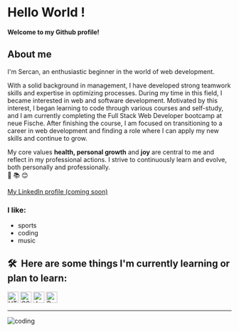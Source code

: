 # Hello World ! 
**Welcome to my Github profile!**


## About me
I'm Sercan, an enthusiastic beginner in the world of web development.

With a solid background in management, I have developed strong teamwork skills and expertise in optimizing processes. During my time in this field, I became interested in web and software development. Motivated by this interest, I began learning to code through various courses and self-study, and I am currently completing the Full Stack Web Developer bootcamp at neue Fische. After finishing the course, I am focused on transitioning to a career in web development and finding a role where I can apply my new skills and continue to grow.

My core values **health, personal growth** and **joy** are central to me and reflect in my professional actions.  I strive to continuously learn and evolve, both personally and professionally.  
🌿 📚 😊


[My LinkedIn profile (coming soon)](https://de.linkedin.com/?src=go-pa&trk=sem-ga_campid.17342682713_asid.148803897556_crid.657308124612_kw.linkedin_d.c_tid.kwd-148086543_n.g_mt.e_geo.9042518&mcid=6935667189886640128&cid=&gad_source=1&gclid=Cj0KCQjwsuSzBhCLARIsAIcdLm6gOowBcFKYI-MJEkprGLhh3EecZdrFEQGq5g7NtSB32jWe-UDO2_0aAgRTEALw_wcB&gclsrc=aw.ds)


### I like:
- sports
- coding
- music


## 🛠  Here are some things I'm currently learning or plan to learn:

<img src="https://img.shields.io/badge/HTML5-282C34?logo=html5&logoColor=E34F26" alt="HTML5 logo" title="HTML5" height="25" />
<img src="https://img.shields.io/badge/CSS3-282C34?logo=css3&logoColor=1572B6" alt="CSS3 logo" title="CSS3" height="25" />
<img src="https://img.shields.io/badge/JavaScript-282C34?logo=javascript&logoColor=F7DF1E" alt="JavaScript logo" title="JavaScript" height="25" />
<img src="https://img.shields.io/badge/React Native-282C34?logo=react&logoColor=61DAFB" alt="React Native logo" title="React Native" height="25" />

---
![coding](https://i.pinimg.com/564x/e4/3b/30/e43b30464e7f8dfd8af62ab84909f436.jpg)


